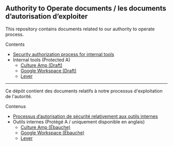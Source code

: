 ## Authority to Operate documents / les documents d’autorisation d’exploiter

This repository contains documents related to our authority to operate process.

Contents

- [Security authorization process for internal tools](https://github.com/cds-snc/ato/blob/main/processes/internal_tools_process.md)
- Internal tools (Protected A)
  - [Culture Amp (Draft)](https://github.com/cds-snc/ato/blob/main/internal_tools/culture_amp.md)
  - [Google Workspace (Draft)](https://github.com/cds-snc/ato/blob/main/internal_tools/google_workspace.md)
  - [Lever](https://github.com/cds-snc/ato/blob/main/internal_tools/lever.md)

---

Ce dépôt contient des documents relatifs à notre processus d'exploitation de l'autorité.

Contenus

- [Processus d’autorisation de sécurité relativement aux outils internes](https://github.com/cds-snc/ato/blob/main/processes/processus_aux_outils_internes.md)
- Outils internes (Protégé A / uniquement disponible en anglais)
  - [Culture Amp (Ébauche)](https://github.com/cds-snc/ato/blob/main/internal_tools/culture_amp.md)
  - [Google Workspace (Ébauche)](https://github.com/cds-snc/ato/blob/main/internal_tools/google_workspace.md)
  - [Lever](https://github.com/cds-snc/ato/blob/main/internal_tools/lever.md)
